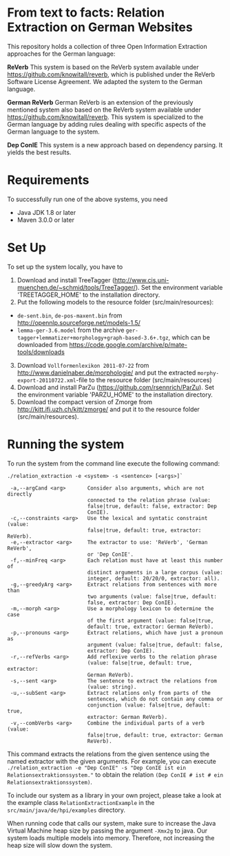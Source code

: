 # From text to facts: Relation Extraction on German Websites

This repository holds a collection of three Open Information Extraction approaches for the German language:

**ReVerb**
This system is based on the ReVerb system available under https://github.com/knowitall/reverb, which is published under the ReVerb Software License Agreement. We adapted the system to the German language.

**German ReVerb**
German ReVerb is an extension of the previously mentioned system also based on the ReVerb system available under https://github.com/knowitall/reverb. This system is specialized to the German language by adding rules dealing with specific aspects of the German language to the system.

**Dep ConIE**
This system is a new approach based on dependency parsing. It yields the best results.

# Requirements

To successfully run one of the above systems, you need
* Java JDK 1.8 or later
* Maven 3.0.0 or later

# Set Up

To set up the system locally, you have to 

1. Download and install TreeTagger (http://www.cis.uni-muenchen.de/~schmid/tools/TreeTagger/). Set the environment variable 'TREETAGGER_HOME' to the installation directory.
2.  Put the following models to the resource folder (src/main/resources):
 * 	`de-sent.bin`, `de-pos-maxent.bin` from http://opennlp.sourceforge.net/models-1.5/
 * 	`lemma-ger-3.6.model` from the archive `ger-tagger+lemmatizer+morphology+graph-based-3.6+.tgz`, which can be downloaded from https://code.google.com/archive/p/mate-tools/downloads
3. Download `Vollformenlexikon 2011-07-22` from http://www.danielnaber.de/morphologie/ and put the extracted `morphy-export-20110722.xml`-file to the resource folder (src/main/resources)
4. Download and install ParZu (https://github.com/rsennrich/ParZu). Set the environment variable 'PARZU_HOME' to the installation directory.
5. Download the compact version of Zmorge from http://kitt.ifi.uzh.ch/kitt/zmorge/ and put it to the resource folder (src/main/resources).

# Running the system

To run the system from the command line execute the following command:
```
./relation_extraction -e <system> -s <sentence> [<args>]`

 -a,--argCand <arg>       Consider also arguments, which are not directly
                          connected to the relation phrase (value:
                          false|true, default: false, extractor: Dep
                          ConIE).
 -c,--constraints <arg>   Use the lexical and syntatic constraint (value:
                          false|true, default: true, extractor: ReVerb).
 -e,--extractor <arg>     The extractor to use: 'ReVerb', 'German ReVerb',
                          or 'Dep ConIE'.
 -f,--minFreq <arg>       Each relation must have at least this number of
                          distinct arguments in a large corpus (value:
                          integer, default: 20/20/0, extractor: all).
 -g,--greedyArg <arg>     Extract relations from sentences with more than
                          two arguments (value: false|true, default:
                          false, extractor: Dep ConIE).
 -m,--morph <arg>         Use a morphology lexicon to determine the case
                          of the first argument (value: false|true,
                          default: true, extractor: German ReVerb).
 -p,--pronouns <arg>      Extract relations, which have just a pronoun as
                          argument (value: false|true, default: false,
                          extractor: Dep ConIE).
 -r,--refVerbs <arg>      Add reflexive verbs to the relation phrase
                          (value: false|true, default: true, extractor:
                          German ReVerb).
 -s,--sent <arg>          The sentence to extract the relations from
                          (value: string).
 -u,--subSent <arg>       Extract relations only from parts of the
                          sentences, which do not contain any comma or
                          conjunction (value: false|true, default: true,
                          extractor: German ReVerb).
 -v,--combVerbs <arg>     Combine the individual parts of a verb (value:
                          false|true, default: true, extractor: German
                          ReVerb).
```
This command extracts the relations from the given sentence using the named extractor with the given arguments. 
For example, you can execute `./relation_extraction -e "Dep ConIE" -s "Dep ConIE ist ein Relationsextraktionssystem."` to obtain the relation `(Dep ConIE # ist # ein Relationsextraktionssystem)`.

To include our system as a library in your own project, please take a look at the example class `RelationExtractionExample` in the `src/main/java/de/hpi/examples` directory.

When running code that calls our system, make sure to increase the Java Virtual Machine heap size by passing the argument `-Xmx2g` to java. Our system loads multiple models into memory. Therefore, not increasing the heap size will slow down the system.
